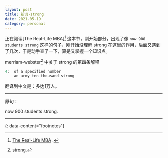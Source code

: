 ```yaml
---
layout: post
title: 新词-strong
date: 2021-05-19
category: personal
---
```


正在阅读[The Real-Life MBA][^1] 这本书，刚开始部分，出现了像 `now 900 students strong` 这样的句子，刚开始没理解 strong 在这里的作用，后面又遇到了几次，于是动手查了一下，算是又掌握一个知识点。  

merriam-webster[^2] 中关于 strong 的第四条解释 

```c
4:  of a specified number
	an army ten thousand strong
```

翻译到中文是：多达1万人。

***

原句：  

now 900 students strong.

---
{: data-content="footnotes"}

[^1]: [The Real-Life MBA](https://book.douban.com/subject/26390873/) .  
[^2]: [strong](https://www.merriam-webster.com/dictionary/strong).

